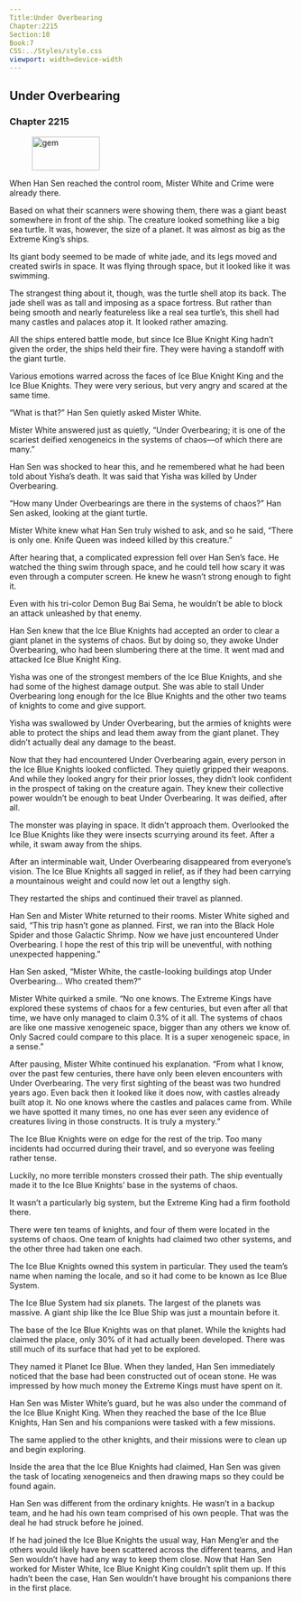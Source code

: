 ```yaml
---
Title:Under Overbearing 
Chapter:2215 
Section:10 
Book:7 
CSS:../Styles/style.css 
viewport: width=device-width
---
```

  
## Under Overbearing
### Chapter 2215
  
<figure>
	<img src="../Images/gem.gif" alt="gem" id="gem" width="120" height="60" />
</figure>
  

  
When Han Sen reached the control room, Mister White and Crime were already there.

Based on what their scanners were showing them, there was a giant beast somewhere in front of the ship. The creature looked something like a big sea turtle. It was, however, the size of a planet. It was almost as big as the Extreme King’s ships.

Its giant body seemed to be made of white jade, and its legs moved and created swirls in space. It was flying through space, but it looked like it was swimming.

The strangest thing about it, though, was the turtle shell atop its back. The jade shell was as tall and imposing as a space fortress. But rather than being smooth and nearly featureless like a real sea turtle’s, this shell had many castles and palaces atop it. It looked rather amazing.

All the ships entered battle mode, but since Ice Blue Knight King hadn’t given the order, the ships held their fire. They were having a standoff with the giant turtle.

Various emotions warred across the faces of Ice Blue Knight King and the Ice Blue Knights. They were very serious, but very angry and scared at the same time.

“What is that?” Han Sen quietly asked Mister White.

Mister White answered just as quietly, “Under Overbearing; it is one of the scariest deified xenogeneics in the systems of chaos—of which there are many.”

Han Sen was shocked to hear this, and he remembered what he had been told about Yisha’s death. It was said that Yisha was killed by Under Overbearing.

“How many Under Overbearings are there in the systems of chaos?” Han Sen asked, looking at the giant turtle.

Mister White knew what Han Sen truly wished to ask, and so he said, “There is only one. Knife Queen was indeed killed by this creature.”

After hearing that, a complicated expression fell over Han Sen’s face. He watched the thing swim through space, and he could tell how scary it was even through a computer screen. He knew he wasn’t strong enough to fight it.

Even with his tri-color Demon Bug Bai Sema, he wouldn’t be able to block an attack unleashed by that enemy.

Han Sen knew that the Ice Blue Knights had accepted an order to clear a giant planet in the systems of chaos. But by doing so, they awoke Under Overbearing, who had been slumbering there at the time. It went mad and attacked Ice Blue Knight King.

Yisha was one of the strongest members of the Ice Blue Knights, and she had some of the highest damage output. She was able to stall Under Overbearing long enough for the Ice Blue Knights and the other two teams of knights to come and give support.

Yisha was swallowed by Under Overbearing, but the armies of knights were able to protect the ships and lead them away from the giant planet. They didn’t actually deal any damage to the beast.

Now that they had encountered Under Overbearing again, every person in the Ice Blue Knights looked conflicted. They quietly gripped their weapons. And while they looked angry for their prior losses, they didn’t look confident in the prospect of taking on the creature again. They knew their collective power wouldn’t be enough to beat Under Overbearing. It was deified, after all.

The monster was playing in space. It didn’t approach them. Overlooked the Ice Blue Knights like they were insects scurrying around its feet. After a while, it swam away from the ships.

After an interminable wait, Under Overbearing disappeared from everyone’s vision. The Ice Blue Knights all sagged in relief, as if they had been carrying a mountainous weight and could now let out a lengthy sigh.

They restarted the ships and continued their travel as planned.

Han Sen and Mister White returned to their rooms. Mister White sighed and said, “This trip hasn’t gone as planned. First, we ran into the Black Hole Spider and those Galactic Shrimp. Now we have just encountered Under Overbearing. I hope the rest of this trip will be uneventful, with nothing unexpected happening.”

Han Sen asked, “Mister White, the castle-looking buildings atop Under Overbearing… Who created them?”

Mister White quirked a smile. “No one knows. The Extreme Kings have explored these systems of chaos for a few centuries, but even after all that time, we have only managed to claim 0.3% of it all. The systems of chaos are like one massive xenogeneic space, bigger than any others we know of. Only Sacred could compare to this place. It is a super xenogeneic space, in a sense.”

After pausing, Mister White continued his explanation. “From what I know, over the past few centuries, there have only been eleven encounters with Under Overbearing. The very first sighting of the beast was two hundred years ago. Even back then it looked like it does now, with castles already built atop it. No one knows where the castles and palaces came from. While we have spotted it many times, no one has ever seen any evidence of creatures living in those constructs. It is truly a mystery.”

The Ice Blue Knights were on edge for the rest of the trip. Too many incidents had occurred during their travel, and so everyone was feeling rather tense.

Luckily, no more terrible monsters crossed their path. The ship eventually made it to the Ice Blue Knights’ base in the systems of chaos.

It wasn’t a particularly big system, but the Extreme King had a firm foothold there.

There were ten teams of knights, and four of them were located in the systems of chaos. One team of knights had claimed two other systems, and the other three had taken one each.

The Ice Blue Knights owned this system in particular. They used the team’s name when naming the locale, and so it had come to be known as Ice Blue System.

The Ice Blue System had six planets. The largest of the planets was massive. A giant ship like the Ice Blue Ship was just a mountain before it.

The base of the Ice Blue Knights was on that planet. While the knights had claimed the place, only 30% of it had actually been developed. There was still much of its surface that had yet to be explored.

They named it Planet Ice Blue. When they landed, Han Sen immediately noticed that the base had been constructed out of ocean stone. He was impressed by how much money the Extreme Kings must have spent on it.

Han Sen was Mister White’s guard, but he was also under the command of the Ice Blue Knight King. When they reached the base of the Ice Blue Knights, Han Sen and his companions were tasked with a few missions.

The same applied to the other knights, and their missions were to clean up and begin exploring.

Inside the area that the Ice Blue Knights had claimed, Han Sen was given the task of locating xenogeneics and then drawing maps so they could be found again.

Han Sen was different from the ordinary knights. He wasn’t in a backup team, and he had his own team comprised of his own people. That was the deal he had struck before he joined.

If he had joined the Ice Blue Knights the usual way, Han Meng’er and the others would likely have been scattered across the different teams, and Han Sen wouldn’t have had any way to keep them close. Now that Han Sen worked for Mister White, Ice Blue Knight King couldn’t split them up. If this hadn’t been the case, Han Sen wouldn’t have brought his companions there in the first place.